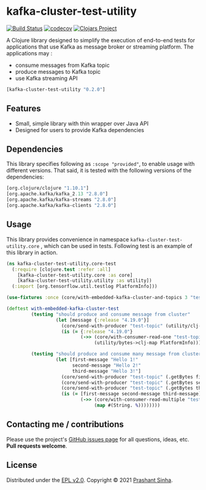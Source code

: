 # kafka-cluster-test-utility
[![Build Status](https://travis-ci.org//.svg?branch=master)](https://travis-ci.org//)
[![codecov](https://codecov.io/gh///branch/master/graph/badge.svg)](https://codecov.io/gh//)
[![Clojars Project](https://img.shields.io/clojars/v/net.clojars.fr33m0nk/kafka-cluster-test-utility.svg)](https://clojars.org/net.clojars.fr33m0nk/kafka-cluster-test-utility)

A Clojure library designed to simplify the execution of end-to-end tests for applications that use Kafka as message broker or streaming platform.
The applications may :
* consume messages from Kafka topic
* produce messages to Kafka topic
* use Kafka streaming API

```clojure
[kafka-cluster-test-utility "0.2.0"]
```

## Features
* Small, simple library with thin wrapper over Java API
* Designed for users to provide Kafka dependencies

## Dependencies

This library specifies following as `:scope "provided"`, to enable usage with different versions.
That said, it is tested with the following versions of the dependencies:
```clojure
[org.clojure/clojure "1.10.1"]
[org.apache.kafka/kafka_2.13 "2.8.0"]
[org.apache.kafka/kafka-streams "2.8.0"]
[org.apache.kafka/kafka-clients "2.8.0"]
```

## Usage

This library provides convenience in namespace `kafka-cluster-test-utility.core`
, which can be used in tests.
Following test is an example of this library in action. 
```clojure
(ns kafka-cluster-test-utility.core-test
  (:require [clojure.test :refer :all]
    [kafka-cluster-test-utility.core :as core]
    [kafka-cluster-test-utility.utility :as utility])
  (:import [org.tensorflow.util.testlog PlatformInfo]))

(use-fixtures :once (core/with-embedded-kafka-cluster-and-topics 3 "test-topic"))

(deftest with-embedded-kafka-cluster-test
         (testing "should produce and consume message from cluster"
                  (let [message {:release "4.19.0"}]
                    (core/send-with-producer "test-topic" (utility/clj-map->bytes PlatformInfo message))
                    (is (= {:release "4.19.0"}
                           (->> (core/with-consumer-read-one "test-topic" 2)
                                (utility/bytes->clj-map PlatformInfo))))))

         (testing "should produce and consume many message from cluster"
                  (let [first-message "Hello 1!"
                        second-message "Hello 2!"
                        third-message "Hello 3!"]
                    (core/send-with-producer "test-topic" (.getBytes first-message))
                    (core/send-with-producer "test-topic" (.getBytes second-message))
                    (core/send-with-producer "test-topic" (.getBytes third-message))
                    (is (= [first-message second-message third-message]
                           (->> (core/with-consumer-read-multiple "test-topic" 2)
                                (map #(String. %))))))))
```

## Contacting me / contributions

Please use the project's [GitHub issues page] for all questions, ideas, etc. **Pull requests welcome**.

## License

Distributed under the [EPL v2.0].
Copyright © 2021 [Prashant Sinha].

<!--- Standard links -->
[fr33m0nk]: https://github.com/fr33m0nk
[Prashant Sinha]: https://www.linkedin.com/in/prashantsinha0

<!--- Standard links (repo specific) -->
[EPL v2.0]: https://raw.githubusercontent.com/fr33m0nk/kafka-cluster-test-utility/master/LICENSE
[GitHub issues page]: https://github.com/fr33m0nk/kafka-cluster-test-utility/issues
